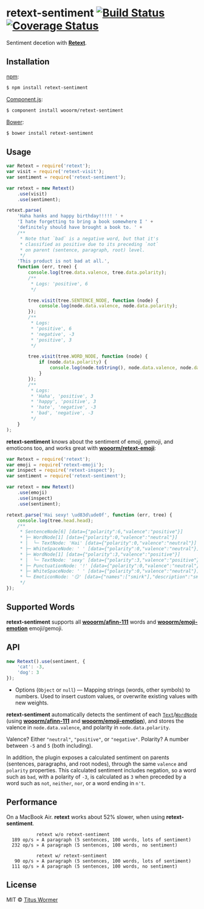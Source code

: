 # retext-sentiment [![Build Status](https://img.shields.io/travis/wooorm/retext-sentiment.svg?style=flat)](https://travis-ci.org/wooorm/retext-sentiment) [![Coverage Status](https://img.shields.io/coveralls/wooorm/retext-sentiment.svg?style=flat)](https://coveralls.io/r/wooorm/retext-sentiment?branch=master)

Sentiment decetion with **[Retext](https://github.com/wooorm/retext)**.

## Installation

[npm](https://docs.npmjs.com/cli/install):

```bash
$ npm install retext-sentiment
```

[Component.js](https://github.com/componentjs/component):

```bash
$ component install wooorm/retext-sentiment
```

[Bower](http://bower.io/#install-packages):

```bash
$ bower install retext-sentiment
```

## Usage

```javascript
var Retext = require('retext');
var visit = require('retext-visit');
var sentiment = require('retext-sentiment');

var retext = new Retext()
    .use(visit)
    .use(sentiment);

retext.parse(
    'Haha hanks and happy birthday!!!!! ' +
    'I hate forgetting to bring a book somewhere I ' +
    'definitely should have brought a book to. ' +
    /**
     * Note that `bad` is a negative word, but that it's
     * classified as positive due to its preceding `not`
     * on parent (sentence, paragraph, root) level.
     */
    'This product is not bad at all.',
    function (err, tree) {
        console.log(tree.data.valence, tree.data.polarity);
        /**
         * Logs: 'positive', 6
         */

        tree.visit(tree.SENTENCE_NODE, function (node) {
            console.log(node.data.valence, node.data.polarity);
        });
        /**
         * Logs:
         * 'positive', 6
         * 'negative', -3
         * 'positive', 3
         */

        tree.visit(tree.WORD_NODE, function (node) {
            if (node.data.polarity) {
                console.log(node.toString(), node.data.valence, node.data.polarity);
            }
        });
        /**
         * Logs:
         * 'Haha', 'positive', 3
         * 'happy', 'positive', 3
         * 'hate', 'negative', -3
         * 'bad', 'negative', -3
         */
    }
);
```

**retext-sentiment** knows about the sentiment of emoji, gemoji, and emoticons too, and works great with [**wooorm/retext-emoji**](https://github.com/wooorm/retext-emoji):

```javascript
var Retext = require('retext');
var emoji = require('retext-emoji');
var inspect = require('retext-inspect');
var sentiment = require('retext-sentiment');

var retext = new Retext()
    .use(emoji)
    .use(inspect)
    .use(sentiment);

retext.parse('Hai sexy! \ud83d\ude0f', function (err, tree) {
    console.log(tree.head.head);
    /**
     * SentenceNode[6] [data={"polarity":6,"valence":"positive"}]
     * ├─ WordNode[1] [data={"polarity":0,"valence":"neutral"}]
     * │  └─ TextNode: 'Hai' [data={"polarity":0,"valence":"neutral"}]
     * ├─ WhiteSpaceNode: ' ' [data={"polarity":0,"valence":"neutral"}]
     * ├─ WordNode[1] [data={"polarity":3,"valence":"positive"}]
     * │  └─ TextNode: 'sexy' [data={"polarity":3,"valence":"positive"}]
     * ├─ PunctuationNode: '!' [data={"polarity":0,"valence":"neutral"}]
     * ├─ WhiteSpaceNode: ' ' [data={"polarity":0,"valence":"neutral"}]
     * └─ EmoticonNode: '😏' [data={"names":["smirk"],"description":"smirking face","tags":["smug"],"polarity":3,"valence":"positive"}]
     */
});
```

## Supported Words

**retext-sentiment** supports all **[wooorm/afinn-111](https://github.com/wooorm/afinn-111#supported-words)** words and **[wooorm/emoji-emotion](https://github.com/wooorm/emoji-emotion#supported-emoji)** emoji/gemoji.

## API

```javascript
new Retext().use(sentiment, {
    'cat': -3,
    'dog': 3
});
```

- Options (`Object` or `null`) — Mapping strings (words, other symbols) to numbers. Used to insert custom values, or overwrite existing values with new weights.

**retext-sentiment** automatically detects the sentiment of each [`Text`](https://github.com/wooorm/textom#textomtextvalue-nlcsttext)/[`WordNode`](https://github.com/wooorm/textom#textomwordnode-nlcstwordnode) (using [**wooorm/afinn-111**](https://github.com/wooorm/afinn-111) and [**wooorm/emoji-emotion**](https://github.com/wooorm/emoji-emotion)), and stores the valence in `node.data.valence`, and polarity in `node.data.polarity`.

Valence? Either `"neutral"`, `"positive"`, or `"negative"`. Polarity? A number between `-5` and `5` (both including).

In addition, the plugin exposes a calculated sentiment on parents (sentences, paragraphs, and root nodes), through the same `valence` and `polarity` properties. This calculated sentiment includes negation, so a word such as `bad`, with a polarity of `-3`, is calculated as `3` when preceded by a word such as `not`, `neither`, `nor`, or a word ending in `n't`.

## Performance

On a MacBook Air. **retext** works about 52% slower, when using **retext-sentiment**.

```text
           retext w/o retext-sentiment
  189 op/s » A paragraph (5 sentences, 100 words, lots of sentiment)
  232 op/s » A paragraph (5 sentences, 100 words, no sentiment)

           retext w/ retext-sentiment
   90 op/s » A paragraph (5 sentences, 100 words, lots of sentiment)
  111 op/s » A paragraph (5 sentences, 100 words, no sentiment)
```

## License

MIT © [Titus Wormer](http://wooorm.com)
